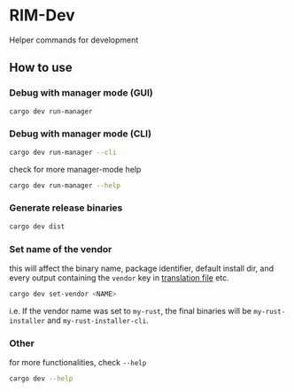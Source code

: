 # RIM-Dev

Helper commands for development

## How to use

### Debug with manager mode (GUI)

```bash
cargo dev run-manager
```

### Debug with manager mode (CLI)

```bash
cargo dev run-manager --cli
```

check for more manager-mode help

```bash
cargo dev run-manager --help
```

### Generate release binaries

```bash
cargo dev dist
```

### Set name of the vendor

this will affect the binary name, package identifier, default install dir, and every output containing the `vendor` key in [translation file](../locales/en.json) etc.

```bash
cargo dev set-vendor <NAME>
```

i.e. If the vendor name was set to `my-rust`, the final binaries will be `my-rust-installer` and `my-rust-installer-cli`.

### Other

for more functionalities, check `--help`

```bash
cargo dev --help
```
